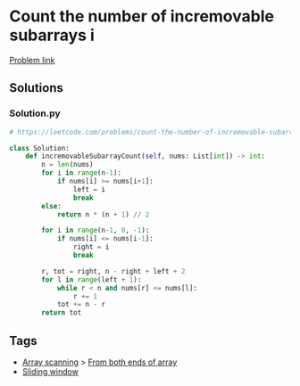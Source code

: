 # Count the number of incremovable subarrays i

[Problem link](https://leetcode.com/problems/count-the-number-of-incremovable-subarrays-i/)

## Solutions


### Solution.py
```py
# https://leetcode.com/problems/count-the-number-of-incremovable-subarrays-i/

class Solution:
    def incremovableSubarrayCount(self, nums: List[int]) -> int:
        n = len(nums)
        for i in range(n-1):
            if nums[i] >= nums[i+1]:
                left = i
                break
        else:
            return n * (n + 1) // 2

        for i in range(n-1, 0, -1):
            if nums[i] <= nums[i-1]:
                right = i
                break

        r, tot = right, n - right + left + 2
        for l in range(left + 1):
            while r < n and nums[r] <= nums[l]:
                r += 1
            tot += n - r
        return tot
```
## Tags

* [Array scanning](/README.md#Array_scanning) > [From both ends of array](/README.md#Array_scanning-From_both_ends_of_array)
* [Sliding window](/README.md#Sliding_window)
